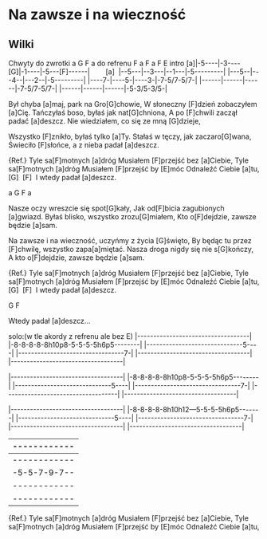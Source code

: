 # Na zawsze i na wieczność
## Wilki


Chwyty do zwrotki  a G F a
 do refrenu  F a F a F E
intro
[a]|-5----|-3----[G]|-1----|-5---[F]------|        [a] 
|--5---|--3---|--1---|-5---------|
|---5--|---4--|---2--|-5---------|
|----7-|----5-|----3-|-7-5/7-5/7-|
|------|------|------|-7-5/7-5/7-|
|------|------|------|-5-3/5-3/5-|


Był chyba [a]maj, park na Gro[G]chowie,
W słoneczny [F]dzień zobaczyłem [a]Cię.
Tańczyłaś boso, byłaś jak nat[G]chniona,
A po [F]chwili zaczął padać [a]deszcz.
Nie wiedziałem, co się ze mną [G]dzieje,


Wszystko [F]znikło, byłaś tylko [a]Ty.
Stałaś w tęczy, jak zaczaro[G]wana,
Świeciło [F]słońce, a z nieba padał [a]deszcz.


{Ref.}
Tyle sa[F]motnych [a]dróg
Musiałem [F]przejść bez [a]Ciebie,
Tyle sa[F]motnych [a]dróg
Musiałem [F]przejść by [E]móc
Odnaleźć Ciebie [a]tu,[G]  [F] 
I wtedy padał [a]deszcz.


a G F a

Nasze oczy wreszcie się spot[G]kały,
Jak od[F]bicia zagubionych [a]gwiazd.
Byłaś blisko, wszystko zrozu[G]miałem,
Kto o[F]dejdzie, zawsze będzie [a]sam.

Na zawsze i na wieczność, uczyńmy z życia [G]święto,
By będąc tu przez [F]chwilę, wszystko zapa[a]miętać.
Nasza droga nigdy się nie s[G]kończy,
A kto o[F]dejdzie, zawsze będzie [a]sam.


{Ref.}
Tyle sa[F]motnych [a]dróg
Musiałem [F]przejść bez [a]Ciebie,
Tyle sa[F]motnych [a]dróg
Musiałem [F]przejść by [E]móc
Odnaleźć Ciebie [a]tu,[G]  [F] 
I wtedy padał [a]deszcz.


G F

Wtedy padał [a]deszcz…


solo:(w tle akordy z refrenu ale bez E)
|-----------------------------------|
|-8-8-8-8-8h10p8-5-5-5-5h6p5--------|
|------------------------------5----|
|---------------------------------7-|
|-----------------------------------|
|-----------------------------------|

|-----------------------------------|
|-8-8-8-8-8h10p8-5-5-5-5h6p5--------|
|------------------------------5----|
|---------------------------------7-|
|-----------------------------------|
|-----------------------------------|


|-----------------------------------|
|-8-8-8-8-8h10h12—5-5-5-5h6p5-------|
|------------------------------5----|
|---------------------------------7-|
|-----------------------------------|
|-----------------------------------|

|------------|
|------------|
|------------|
|-5-5-7-9-7--|
|------------|
|------------|

{Ref.}
Tyle sa[F]motnych [a]dróg
Musiałem [F]przejść bez [a]Ciebie,
Tyle sa[F]motnych [a]dróg
Musiałem [F]przejść by [E]móc
Odnaleźć Ciebie [a]tu,

